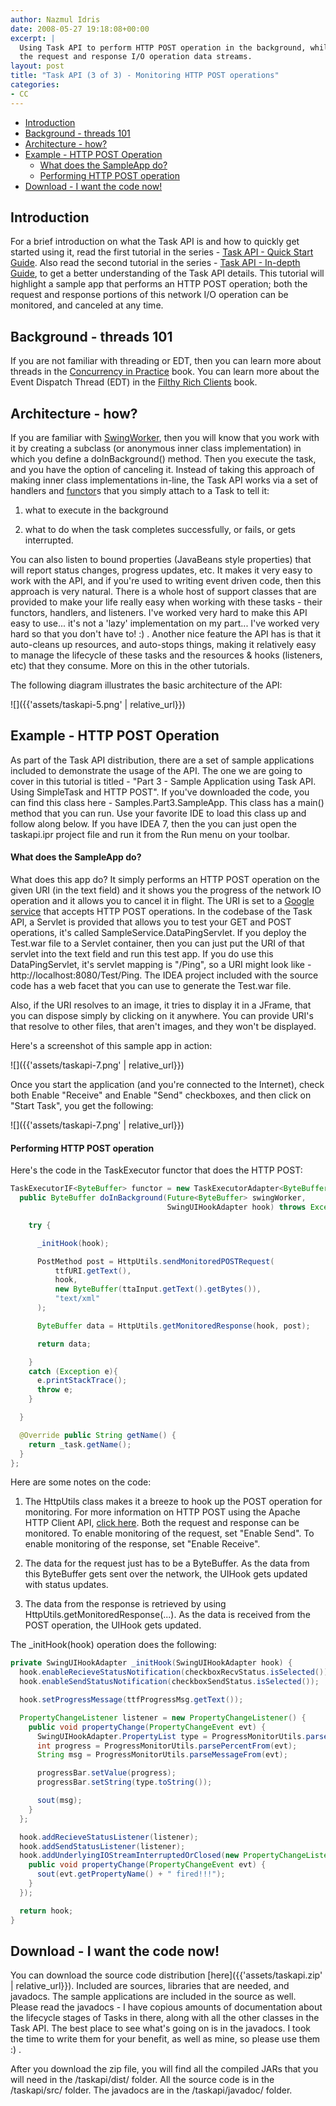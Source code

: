 ```yaml
---
author: Nazmul Idris
date: 2008-05-27 19:18:08+00:00
excerpt: |
  Using Task API to perform HTTP POST operation in the background, while monitoring
  the request and response I/O operation data streams.
layout: post
title: "Task API (3 of 3) - Monitoring HTTP POST operations"
categories:
- CC
---
```


<!-- START doctoc generated TOC please keep comment here to allow auto update -->
<!-- DON'T EDIT THIS SECTION, INSTEAD RE-RUN doctoc TO UPDATE -->


- [Introduction](#introduction)
- [Background - threads 101](#background---threads-101)
- [Architecture - how?](#architecture---how)
- [Example - HTTP POST Operation](#example---http-post-operation)
    - [What does the SampleApp do?](#what-does-the-sampleapp-do)
    - [Performing HTTP POST operation](#performing-http-post-operation)
- [Download - I want the code now!](#download---i%C2%A0want-the-code-now)

<!-- END doctoc generated TOC please keep comment here to allow auto update -->

## Introduction

For a brief introduction on what the Task API is and how to quickly get started using it, read the first tutorial in the series - [Task API - Quick Start Guide](https://developerlifecom.wordpress.com/2008/04/06/task-api-quick-start-guide/). Also read the second tutorial in the series - [Task API - In-depth Guide](https://developerlifecom.wordpress.com/2008/04/08/task-api-2-of-5-task-api-in-depth/), to get a better understanding of the Task API details. This tutorial will highlight a sample app that performs an HTTP POST operation; both the request and response portions of this network I/O operation can be monitored, and canceled at any time.

## Background - threads 101

If you are not familiar with threading or EDT, then you can learn more about threads in the [Concurrency in Practice](http://www.amazon.com/gp/product/0321349601/104-6050793-5284701?ie=UTF8&tag=developerlife-20&linkCode=xm2&camp=1789&creativeASIN=0321349601) book. You can learn more about the Event Dispatch Thread (EDT) in the [Filthy Rich Clients](http://www.amazon.com/gp/product/0132413930/104-6050793-5284701?ie=UTF8&tag=developerlife-20&linkCode=xm2&camp=1789&creativeASIN=0132413930) book.

## Architecture - how?

If you are familiar with [SwingWorker](http://java.sun.com/javase/6/docs/api/javax/swing/SwingWorker.html), then you will know that you work with it by creating a subclass (or anonymous inner class implementation) in which you define a doInBackground() method. Then you execute the task, and you have the option of canceling it. Instead of taking this approach of making inner class implementations in-line, the Task API works via a set of handlers and [functor](http://en.wikipedia.org/wiki/Functor)s that you simply attach to a Task to tell it:

  1. what to execute in the background

  2. what to do when the task completes successfully, or fails, or gets interrupted.

You can also listen to bound properties (JavaBeans style properties) that will report status changes, progress updates, etc. It makes it very easy to work with the API, and if you're used to writing event driven code, then this approach is very natural. There is a whole host of support classes that are provided to make your life really easy when working with these tasks - their functors, handlers, and listeners. I've worked very hard to make this API easy to use... it's not a 'lazy' implementation on my part... I've worked very hard so that you don't have to! :) . Another nice feature the API has is that it auto-cleans up resources, and auto-stops things, making it relatively easy to manage the lifecycle of these tasks and the resources & hooks (listeners, etc) that they consume. More on this in the other tutorials.

The following diagram illustrates the basic architecture of the API:

![]({{'assets/taskapi-5.png' | relative_url}})

## Example - HTTP POST Operation

As part of the Task API distribution, there are a set of sample applications included to demonstrate the usage of the API. The one we are going to cover in this tutorial is titled - "Part 3 - Sample Application using Task API. Using SimpleTask and HTTP POST". If you've downloaded the code, you can find this class here - Samples.Part3.SampleApp. This class has a main() method that you can run. Use your favorite IDE to load this class up and follow along below. If you have IDEA 7, then the you can just open the taskapi.ipr project file and run it from the Run menu on your toolbar.

#### What does the SampleApp do?

What does this app do? It simply performs an HTTP POST operation on the given URI (in the text field) and it shows you the progress of the network IO operation and it allows you to cancel it in flight. The URI is set to a [Google service](http://www.google.com/help/blogsearch/pinging_API.html) that accepts HTTP POST operations. In the codebase of the Task API, a Servlet is provided that allows you to test your GET and POST operations, it's called SampleService.DataPingServlet. If you deploy the Test.war file to a Servlet container, then you can just put the URI of that servlet into the text field and run this test app. If you do use this DataPingServlet, it's servlet mapping is "/Ping", so a URI might look like - http://localhost:8080/Test/Ping. The IDEA project included with the source code has a web facet that you can use to generate the Test.war file.

Also, if the URI resolves to an image, it tries to display it in a JFrame, that you can dispose simply by clicking on it anywhere. You can provide URI's that resolve to other files, that aren't images, and they won't be displayed.

Here's a screenshot of this sample app in action:

![]({{'assets/taskapi-7.png' | relative_url}})

Once you start the application (and you're connected to the Internet), check both Enable "Receive" and Enable "Send" checkboxes, and then click on "Start Task", you get the following:

![]({{'assets/taskapi-7.png' | relative_url}})

#### Performing HTTP POST operation

Here's the code in the TaskExecutor functor that does the HTTP POST:

```java
TaskExecutorIF<ByteBuffer> functor = new TaskExecutorAdapter<ByteBuffer>() {
  public ByteBuffer doInBackground(Future<ByteBuffer> swingWorker,
                                   SwingUIHookAdapter hook) throws Exception {

    try {

      _initHook(hook);

      PostMethod post = HttpUtils.sendMonitoredPOSTRequest(
          ttfURI.getText(),
          hook,
          new ByteBuffer(ttaInput.getText().getBytes()),
          "text/xml"
      );

      ByteBuffer data = HttpUtils.getMonitoredResponse(hook, post);

      return data;

    }
    catch (Exception e){
      e.printStackTrace();
      throw e;
    }

  }

  @Override public String getName() {
    return _task.getName();
  }
};
```

Here are some notes on the code:

1. The HttpUtils class makes it a breeze to hook up the POST operation for monitoring. For more information on HTTP POST
   using the Apache HTTP Client API, [click here](http://hc.apache.org/httpclient-3.x/methods/post.html). Both the
   request and response can be monitored. To enable monitoring of the request, set "Enable Send". To enable monitoring
   of the response, set "Enable Receive".

2. The data for the request just has to be a ByteBuffer. As the data from this ByteBuffer gets sent over the network,
   the UIHook gets updated with status updates.

3. The data from the response is retrieved by using HttpUtils.getMonitoredResponse(...). As the data is received from
   the POST operation, the UIHook gets updated.

The \_initHook(hook) operation does the following:

```java
private SwingUIHookAdapter _initHook(SwingUIHookAdapter hook) {
  hook.enableRecieveStatusNotification(checkboxRecvStatus.isSelected());
  hook.enableSendStatusNotification(checkboxSendStatus.isSelected());

  hook.setProgressMessage(ttfProgressMsg.getText());

  PropertyChangeListener listener = new PropertyChangeListener() {
    public void propertyChange(PropertyChangeEvent evt) {
      SwingUIHookAdapter.PropertyList type = ProgressMonitorUtils.parseTypeFrom(evt);
      int progress = ProgressMonitorUtils.parsePercentFrom(evt);
      String msg = ProgressMonitorUtils.parseMessageFrom(evt);

      progressBar.setValue(progress);
      progressBar.setString(type.toString());

      sout(msg);
    }
  };

  hook.addRecieveStatusListener(listener);
  hook.addSendStatusListener(listener);
  hook.addUnderlyingIOStreamInterruptedOrClosed(new PropertyChangeListener() {
    public void propertyChange(PropertyChangeEvent evt) {
      sout(evt.getPropertyName() + " fired!!!");
    }
  });

  return hook;
}
```

## Download - I want the code now!

You can download the source code distribution [here]({{'assets/taskapi.zip' | relative_url}}). Included are sources,
libraries that are needed, and javadocs. The sample applications are included in the source as well. Please read the
javadocs - I have copious amounts of documentation about the lifecycle stages of Tasks in there, along with all the
other classes in the Task API. The best place to see what's going on is in the javadocs. I took the time to write them
for your benefit, as well as mine, so please use them :) .

After you download the zip file, you will find all the compiled JARs that you will need in the /taskapi/dist/ folder.
All the source code is in the /taskapi/src/ folder. The javadocs are in the /taskapi/javadoc/ folder.
